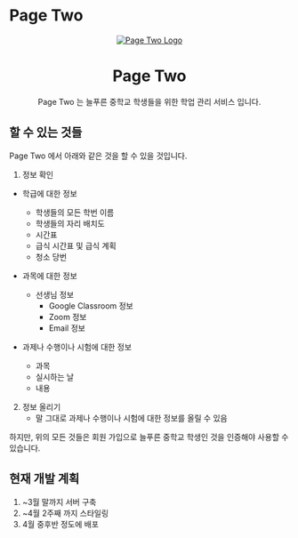# Page Two

<p align="center">
  <a href="">
    <img src="https://user-images.githubusercontent.com/96553411/158017020-62d2ce32-9365-4169-b8d6-f53e058d86f0.png" alt="Page Two Logo">
  </a>
</p>

<h1 align="center">
  Page Two
</h1>

<p align="center">
  Page Two 는 늘푸른 중학교 학생들을 위한 학업 관리 서비스 입니다.
</p>

## 할 수 있는 것들

Page Two 에서 아래와 같은 것을 할 수 있을 것입니다.

1. 정보 확인

- 학급에 대한 정보

  - 학생들의 모든 학번 이름
  - 학생들의 자리 배치도
  - 시간표
  - 급식 시간표 및 급식 계획
  - 청소 당번

- 과목에 대한 정보

  - 선생님 정보
    - Google Classroom 정보
    - Zoom 정보
    - Email 정보

- 과제나 수행이나 시험에 대한 정보
  - 과목
  - 실시하는 날
  - 내용

2. 정보 올리기
   - 말 그대로 과제나 수행이나 시험에 대한 정보를 올릴 수 있음

하지만, 위의 모든 것들은 회원 가입으로 늘푸른 중학교 학생인 것을 인증해야 사용할 수 있습니다.

## 현재 개발 계획

1. ~3월 말까지 서버 구축
2. ~4월 2주째 까지 스타일링
3. 4월 중후반 정도에 배포
